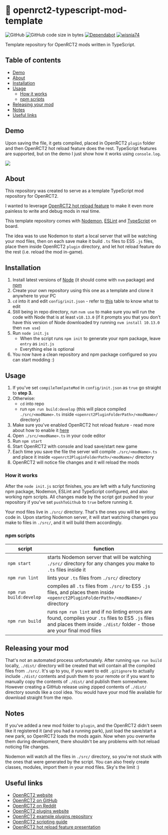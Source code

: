 # 🎢 openrct2-typescript-mod-template
![GitHub](https://img.shields.io/github/license/wisnia74/openrct2-typescript-mod-template) ![GitHub code size in bytes](https://img.shields.io/github/languages/code-size/wisnia74/openrct2-typescript-mod-template) [![Dependabot](https://badgen.net/badge/Dependabot/enabled/green?icon=dependabot)](https://dependabot.com/) [![wisnia74](https://circleci.com/gh/wisnia74/openrct2-typescript-mod-template/tree/master.svg?style=shield)](https://app.circleci.com/pipelines/github/wisnia74/openrct2-typescript-mod-template?branch=master)

Template repository for OpenRCT2 mods written in TypeScript.

## Table of contents
  * [Demo](#demo)
  * [About](#about)
  * [Installation](#installation)
  * [Usage](#usage)
     * [How it works](#how-it-works)
     * [npm scripts](#npm-scripts)
  * [Releasing your mod](#releasing-your-mod)
  * [Notes](#notes)
  * [Useful links](#useful-links)

## Demo
Upon saving the file, it gets compiled, placed in OpenRCT2 `plugin` folder and then OpenRCT2 hot reload feature does the rest. TypeScript features are supported, but on the demo I just show how it works using `console.log`.

![](https://github.com/wisnia74/openrct2-typescript-mod-template/blob/master/demo.gif)

## About

This repository was created to serve as a template TypeScript mod repository for OpenRCT2.

I wanted to leverage [OpenRCT2 hot reload feature](https://github.com/OpenRCT2/OpenRCT2/blob/develop/distribution/scripting.md#writing-scripts) to make it even more painless to write and debug mods in real time.

This template repository comes with [Nodemon](https://nodemon.io/), [ESLint](https://eslint.org/) and [TypeScript](https://www.typescriptlang.org/) on board.

The idea was to use Nodemon to start a local server that will be watching your mod files, then on each save make it build `.ts` files to ES5 `.js` files, place them inside OpenRCT2 `plugin` directory, and let hot reload feature do the rest (i.e. reload the mod in-game).

## Installation

1. Install latest versions of [Node](https://nodejs.org/en/) (it should come with `nvm` package) and [npm](https://www.npmjs.com/get-npm)
2. Create your own repository using this one as a template and clone it anywhere to your PC
3. `cd` into it and edit `config/init.json` - refer to [this](https://github.com/wisnia74/openrct2-typescript-mod-template/tree/master/config) table to know what to edit
4. Still being in repo directory, run `nvm use` to make sure you will run the code with Node that is at least `v10.13.0` (if it prompts you that you don't have this version of Node downloaded try running `nvm install 10.13.0` then `nvm use`)
5. Run `node init.js`
  	* When the script runs `npm init` to generate your npm package, leave `entry` as `init.js`
  	* Everything else is optional
6. You now have a clean repository and npm package configured so you can start modding :)

## Usage

1. If you've set `compileTemlpateMod` in `config/init.json` as `true` go straight to  **step 3.**
2. Otherwise:
	* `cd` into repo
	* run `npm run build:develop` (this will place compiled `./src/<modName>.ts` inside `<openrct2PluginFolderPath>/<modName>/` directory)
3. Make sure you've enabled OpenRCT2 hot reload feature - read more about how to enable it [here](https://github.com/wisnia74/openrct2-typescript-mod-template/blob/master/demo.gif)
4. Open `./src/<modName>.ts` in your code editor
5. Run `npm start`
6. Start OpenRCT2 with console and load save/start new game
7. Each time you save the file the server will compile `./src/<modName>.ts` and place it inside `<openrct2PluginFolderPath>/<modName>/` directory
8. OpenRCT2 will notice file changes and it will reload the mods

### How it works
After the `node init.js` script finishes, you are left with a fully functioning npm package, Nodemon, ESLint and TypeScript configured, and also working npm scripts. All changes made by the script got pushed to your repository if you've set `pushToGithub` to `true` before running it.

Your mod files live in `./src/` directory. That's the ones you will be writing code in. 
Upon starting Nodemon server, it will start watching changes you make to files in `./src/`, and it will build them accordingly.

### npm scripts

|script|function|
|--|--|
|`npm start`|starts Nodemon server that will be watching `./src/` directory for any changes you make to `.ts` files inside it|
|`npm run lint`|lints your `.ts` files from `./src/` directory|
|`npm run build:develop`|compiles all `.ts` files from `./src/` to ES5 `.js` files, and places them inside `<openrct2PluginFolderPath>/<modName>/` directory|
|`npm run build`|runs `npm run lint` and if no linting errors are found, compiles your `.ts` files to ES5 `.js` files and places them inside `./dist/` folder - those are your final mod files|

## Releasing your mod

That's not an automated process unfortunately.
After running `npm run build` locally, `./dist/` directory will be created that will contain all the compiled files from `./src/`.
It's up to you, if you want to edit `.gitignore` to actually include `./dist/` contents and push them to your remote or if you want to manually copy the contents of `./dist/` and publish them somewhere. However creating a GitHub release using zipped contents of `./dist/` directory sounds like a cool idea. You would have your mod file available for download straight from the repo.

## Notes

If you've added a new mod folder to `plugin`, and the OpenRCT2 didn't seem like it registered it (and you had a running park), just load the save/start a new park, so OpenRCT2 loads the mods again. Now when you overwrite them during development, there shouldn't be any problems with hot reload noticing file changes.

Nodemon will watch all the files in `./src/` directory, so you're not stuck with the ones that were generated by the script. You can also freely create classes, modules, import them in your mod files. Sky's the limit :)

## Useful links

- [OpenRCT2 website](https://openrct2.io/)
- [OpenRCT2 on GitHub](https://github.com/OpenRCT2)
- [OpenRCT2 on Reddit](https://www.reddit.com/r/openrct2)
- [OpenRCT2 plugins website](https://openrct2plugins.org/)
- [OpenRCT2 example plugins repository](https://github.com/OpenRCT2/plugin-samples)
- [OpenRCT2 scripting guide](https://github.com/OpenRCT2/OpenRCT2/blob/develop/distribution/scripting.md)
- [OpenRCT2 hot reload feature presentation](https://www.youtube.com/watch?v=jmjWzEhmDjk)

